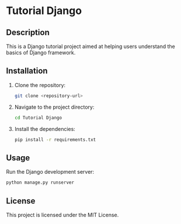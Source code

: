 # Tutorial Django

## Description
This is a Django tutorial project aimed at helping users understand the basics of Django framework.

## Installation
1. Clone the repository:
   ```bash
   git clone <repository-url>
   ```
2. Navigate to the project directory:
   ```bash
   cd Tutorial Django
   ```
3. Install the dependencies:
   ```bash
   pip install -r requirements.txt
   ```

## Usage
Run the Django development server:
```bash
python manage.py runserver
```

## License
This project is licensed under the MIT License.